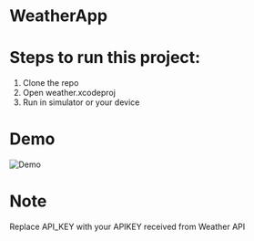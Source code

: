 # WeatherApp

# Steps to run this project:

1. Clone the repo
2. Open weather.xcodeproj
3. Run in simulator or your device

# Demo
![Demo](weather.gif)
# Note
Replace API_KEY with your APIKEY received from Weather API
